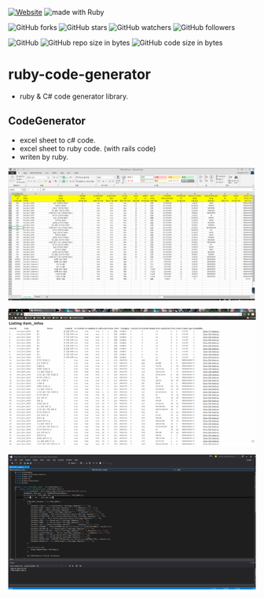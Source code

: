 [![Website](https://img.shields.io/website-up-down-green-red/http/shields.io.svg?label=elky-essay)](https://elky84.github.io)
<img src="https://img.shields.io/badge/made%20with-Ruby-red.svg" alt="made with Ruby">

![GitHub forks](https://img.shields.io/github/forks/elky84/ruby-code-generator.svg?style=social&label=Fork)
![GitHub stars](https://img.shields.io/github/stars/elky84/ruby-code-generator.svg?style=social&label=Stars)
![GitHub watchers](https://img.shields.io/github/watchers/elky84/ruby-code-generator.svg?style=social&label=Watch)
![GitHub followers](https://img.shields.io/github/followers/elky84.svg?style=social&label=Follow)

![GitHub](https://img.shields.io/github/license/mashape/apistatus.svg)
![GitHub repo size in bytes](https://img.shields.io/github/repo-size/elky84/ruby-code-generator.svg)
![GitHub code size in bytes](https://img.shields.io/github/languages/code-size/elky84/ruby-code-generator.svg)

# ruby-code-generator
* ruby & C# code generator library.

## CodeGenerator
* excel sheet to c# code. 
* excel sheet to ruby code. (with rails code)
* writen by ruby.

![ruby_code_generator_01](./ruby_code_generator_01.png)

![ruby_code_generator_02](./ruby_code_generator_02.png)

![ruby_code_generator_03](./ruby_code_generator_03.png)

